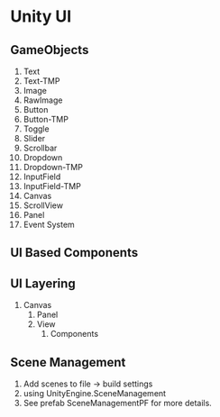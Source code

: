 # Unity UI

## GameObjects

1) Text
1) Text-TMP
1) Image
1) RawImage
1) Button
1) Button-TMP
1) Toggle
1) Slider
1) Scrollbar
1) Dropdown
1) Dropdown-TMP
1) InputField
1) InputField-TMP
1) Canvas
1) ScrollView
1) Panel
1) Event System

## UI Based Components

## UI Layering

1. Canvas
	1. Panel
	1. View
		1. Components

## Scene Management

1. Add scenes to file -> build settings
2. using UnityEngine.SceneManagement
3. See prefab SceneManagementPF for more details.  